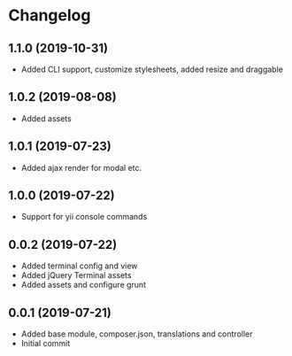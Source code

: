 Changelog
=========

## 1.1.0 (2019-10-31)
 * Added CLI support, customize stylesheets, added resize and draggable
 
## 1.0.2 (2019-08-08)
 * Added assets

## 1.0.1 (2019-07-23)
 * Added ajax render for modal etc.
 
## 1.0.0 (2019-07-22)
 * Support for yii console commands

## 0.0.2 (2019-07-22)
 * Added terminal config and view
 * Added jQuery Terminal assets
 * Added assets and configure grunt

## 0.0.1 (2019-07-21)
 * Added base module, composer.json, translations and controller
 * Initial commit